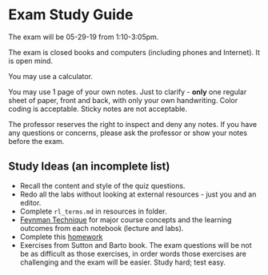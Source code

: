 Exam Study Guide
======

The exam will be 05-29-19 from 1:10-3:05pm.

The exam is closed books and computers (including phones and Internet). It is open mind. 

You may use a calculator.

You may use 1 page of your own notes. Just to clarify - __only__ one regular sheet of paper, front and back, with only your own handwriting. Color coding is acceptable. Sticky notes are not acceptable. 

The professor reserves the right to inspect and deny any notes. If you have any questions or concerns, please ask the professor or show your notes before the exam.

Study Ideas (an incomplete list)
------

- Recall the content and style of the quiz questions.
- Redo all the labs without looking at external resources - just you and an editor.
- Complete `rl_terms.md` in resources in folder.
- [Feynman Technique](https://fs.blog/2012/04/feynman-technique/) for major course concepts and the learning outcomes from each notebook (lecture and labs).
- Complete this [homework](https://www.is.uni-freiburg.de/ressourcen/business-analytics/homework_reinforcementlearning.pdf)
- Exercises from Sutton and Barto book. The exam questions will be not be as  difficult as those exercises, in order words those exercises are challenging and the exam will be easier. Study hard; test easy.
